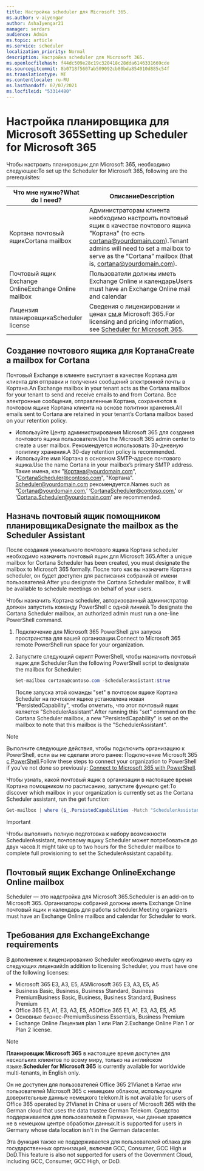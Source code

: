 ```yaml
---
title: Настройка scheduler для Microsoft 365.
ms.author: v-aiyengar
author: AshaIyengar21
manager: serdars
audience: Admin
ms.topic: article
ms.service: scheduler
localization_priority: Normal
description: Настройка scheduler для Microsoft 365.
ms.openlocfilehash: f44dc509e28c19c320418c28dda6146331669cde
ms.sourcegitcommit: 8b0718f5607ab509092cb80bda854010d885c54f
ms.translationtype: MT
ms.contentlocale: ru-RU
ms.lasthandoff: 07/07/2021
ms.locfileid: "53314480"
---
```

# <a name="setting-up-scheduler-for-microsoft-365"></a><span data-ttu-id="455e2-103">Настройка планировщика для Microsoft 365</span><span class="sxs-lookup"><span data-stu-id="455e2-103">Setting up Scheduler for Microsoft 365</span></span>


<span data-ttu-id="455e2-104">Чтобы настроить планировщик для Microsoft 365, необходимо следующее:</span><span class="sxs-lookup"><span data-stu-id="455e2-104">To set up the Scheduler for Microsoft 365, following are the prerequisites:</span></span>

| <span data-ttu-id="455e2-105">Что мне нужно?</span><span class="sxs-lookup"><span data-stu-id="455e2-105">What do I need?</span></span> | <span data-ttu-id="455e2-106">Описание</span><span class="sxs-lookup"><span data-stu-id="455e2-106">Description</span></span> |
|-------------------|-------------|
|<span data-ttu-id="455e2-107">Кортана почтовый ящик</span><span class="sxs-lookup"><span data-stu-id="455e2-107">Cortana mailbox</span></span> |<span data-ttu-id="455e2-108">Администраторам клиента необходимо настроить почтовый ящик в качестве почтового ящика "Кортана" (то есть cortana@yourdomain.com).</span><span class="sxs-lookup"><span data-stu-id="455e2-108">Tenant admins will need to set a mailbox to serve as the “Cortana” mailbox (that is, cortana@yourdomain.com).</span></span>         |
|<span data-ttu-id="455e2-109">Почтовый ящик Exchange Online</span><span class="sxs-lookup"><span data-stu-id="455e2-109">Exchange Online mailbox</span></span> |<span data-ttu-id="455e2-110">Пользователи должны иметь Exchange Online и календарь</span><span class="sxs-lookup"><span data-stu-id="455e2-110">Users must have an Exchange Online mail and calendar</span></span>         |
|<span data-ttu-id="455e2-111">Лицензия планировщика</span><span class="sxs-lookup"><span data-stu-id="455e2-111">Scheduler license</span></span> |<span data-ttu-id="455e2-112">Сведения о лицензировании и ценах [см.](https://www.microsoft.com/en-us/microsoft-365/meeting-scheduler-pricing)в Microsoft 365.</span><span class="sxs-lookup"><span data-stu-id="455e2-112">For licensing and pricing information, see [Scheduler for Microsoft 365](https://www.microsoft.com/en-us/microsoft-365/meeting-scheduler-pricing).</span></span>        |

## <a name="create-a-mailbox-for-cortana"></a><span data-ttu-id="455e2-113">Создание почтового ящика для Кортана</span><span class="sxs-lookup"><span data-stu-id="455e2-113">Create a mailbox for Cortana</span></span>

<span data-ttu-id="455e2-114">Почтовый Exchange в клиенте выступает в качестве Кортана для клиента для отправки и получения сообщений электронной почты в Кортана.</span><span class="sxs-lookup"><span data-stu-id="455e2-114">An Exchange mailbox in your tenant acts as the Cortana mailbox for your tenant to send and receive emails to and from Cortana.</span></span> <span data-ttu-id="455e2-115">Все электронные сообщения, отправленные Кортана, сохраняются в почтовом ящике Кортана клиента на основе политики хранения.</span><span class="sxs-lookup"><span data-stu-id="455e2-115">All emails sent to Cortana are retained in your tenant’s Cortana mailbox based on your retention policy.</span></span>

- <span data-ttu-id="455e2-116">Используйте Центр администрирования Microsoft 365 для создания почтового ящика пользователя.</span><span class="sxs-lookup"><span data-stu-id="455e2-116">Use the Microsoft 365 admin center to create a user mailbox.</span></span> <span data-ttu-id="455e2-117">Рекомендуется использовать 30-дневную политику хранения.</span><span class="sxs-lookup"><span data-stu-id="455e2-117">A 30-day retention policy is recommended.</span></span> 
- <span data-ttu-id="455e2-118">Используйте имя Кортана в основном SMTP-адресе почтового ящика.</span><span class="sxs-lookup"><span data-stu-id="455e2-118">Use the name Cortana in your mailbox’s primary SMTP address.</span></span> <span data-ttu-id="455e2-119">Такие имена, как "Кортана@yourdomain.com", "CortanaScheduler@contoso.com", "Кортана". Scheduler@yourdomain.com рекомендуется.</span><span class="sxs-lookup"><span data-stu-id="455e2-119">Names such as “Cortana@yourdomain.com,’ ‘CortanaScheduler@contoso.com,’ or ‘Cortana.Scheduler@yourdomain.com’ are recommended.</span></span>

## <a name="designate-the-mailbox-as-the-scheduler-assistant"></a><span data-ttu-id="455e2-120">Назначь почтовый ящик помощником планировщика</span><span class="sxs-lookup"><span data-stu-id="455e2-120">Designate the mailbox as the Scheduler Assistant</span></span>

<span data-ttu-id="455e2-121">После создания уникального почтового ящика Кортана scheduler необходимо назначить почтовый ящик для Microsoft 365.</span><span class="sxs-lookup"><span data-stu-id="455e2-121">After a unique mailbox for Cortana Scheduler has been created, you must designate the mailbox to Microsoft 365 formally.</span></span> <span data-ttu-id="455e2-122">После того как вы назначите Кортана scheduler, он будет доступен для расписания собраний от имени пользователей.</span><span class="sxs-lookup"><span data-stu-id="455e2-122">After you designate the Cortana Scheduler mailbox, it will be available to schedule meetings on behalf of your users.</span></span>

<span data-ttu-id="455e2-123">Чтобы назначить Кортана scheduler, авторизованный администратор должен запустить команду PowerShell с одной линией.</span><span class="sxs-lookup"><span data-stu-id="455e2-123">To designate the Cortana Scheduler mailbox, an authorized admin must run a one-line PowerShell command.</span></span> 

1. <span data-ttu-id="455e2-124">Подключение для Microsoft 365 PowerShell для запуска пространства для вашей организации.</span><span class="sxs-lookup"><span data-stu-id="455e2-124">Connect to Microsoft 365 remote PowerShell run space for your organization.</span></span>

2. <span data-ttu-id="455e2-125">Запустите следующий скрипт PowerShell, чтобы назначить почтовый ящик для Scheduler:</span><span class="sxs-lookup"><span data-stu-id="455e2-125">Run the following PowerShell script to designate the mailbox for Scheduler:</span></span>

    ```powershell
    Set-mailbox cortana@contoso.com -SchedulerAssistant:$true
    ```
    
    <span data-ttu-id="455e2-126">После запуска этой команды "set" в почтовом ящике Кортана Scheduler на почтовом ящике установлена новая "PersistedCapability", чтобы отметить, что этот почтовый ящик является "SchedulerAssistant".</span><span class="sxs-lookup"><span data-stu-id="455e2-126">After running this "set" command on the Cortana Scheduler mailbox, a new "PersistedCapability" is set on the mailbox to note that this mailbox is the "SchedulerAssistant".</span></span>

> [!NOTE]
> <span data-ttu-id="455e2-127">Выполните следующие действия, чтобы подключить организацию к PowerShell, если вы не сделали этого ранее: Подключение Microsoft 365 [с PowerShell](../enterprise/connect-to-microsoft-365-powershell.md).</span><span class="sxs-lookup"><span data-stu-id="455e2-127">Follow these steps to connect your organization to PowerShell if you’ve not done so previously: [Connect to Microsoft 365 with PowerShell](../enterprise/connect-to-microsoft-365-powershell.md).</span></span>

<span data-ttu-id="455e2-128">Чтобы узнать, какой почтовый ящик в организации в настоящее время Кортана помощником по расписанию, запустите функцию get:</span><span class="sxs-lookup"><span data-stu-id="455e2-128">To discover which mailbox in your organization is currently set as the Cortana Scheduler assistant, run the get function:</span></span>

```powershell
Get-mailbox | where {$_.PersistedCapabilities -Match "SchedulerAssistant"}
```

> [!IMPORTANT]
> <span data-ttu-id="455e2-129">Чтобы выполнить полную подготовка к набору возможности SchedulerAssistant, почтовому ящику Scheduler может потребоваться до двух часов.</span><span class="sxs-lookup"><span data-stu-id="455e2-129">It might take up to two hours for the Scheduler mailbox to complete full provisioning to set the SchedulerAssistant capability.</span></span>

## <a name="exchange-online-mailbox"></a><span data-ttu-id="455e2-130">Почтовый ящик Exchange Online</span><span class="sxs-lookup"><span data-stu-id="455e2-130">Exchange Online mailbox</span></span>

<span data-ttu-id="455e2-131">Scheduler — это надстройка для Microsoft 365.</span><span class="sxs-lookup"><span data-stu-id="455e2-131">Scheduler is an add-on to Microsoft 365.</span></span> <span data-ttu-id="455e2-132">Организаторы собраний должны иметь Exchange Online почтовый ящик и календарь для работы scheduler.</span><span class="sxs-lookup"><span data-stu-id="455e2-132">Meeting organizers must have an Exchange Online mailbox and calendar for Scheduler to work.</span></span>

## <a name="exchange-requirements"></a><span data-ttu-id="455e2-133">Требования для Exchange</span><span class="sxs-lookup"><span data-stu-id="455e2-133">Exchange requirements</span></span>

<span data-ttu-id="455e2-134">В дополнение к лицензированию Scheduler необходимо иметь одну из следующих лицензий:</span><span class="sxs-lookup"><span data-stu-id="455e2-134">In addition to licensing Scheduler, you must have one of the following licenses:</span></span>

- <span data-ttu-id="455e2-135">Microsoft 365 E3, A3, E5, A5</span><span class="sxs-lookup"><span data-stu-id="455e2-135">Microsoft 365 E3, A3, E5, A5</span></span>
- <span data-ttu-id="455e2-136">Business Basic, Business, Business Standard, Business Premium</span><span class="sxs-lookup"><span data-stu-id="455e2-136">Business Basic, Business, Business Standard, Business Premium</span></span>
- <span data-ttu-id="455e2-137">Office 365 E1, A1, E3, A3, E5, A5</span><span class="sxs-lookup"><span data-stu-id="455e2-137">Office 365 E1, A1, E3, A3, E5, A5</span></span>
- <span data-ttu-id="455e2-138">Основные бизнес-Premium</span><span class="sxs-lookup"><span data-stu-id="455e2-138">Business Essentials, Business Premium</span></span>
- <span data-ttu-id="455e2-139">Exchange Online Лицензия plan 1 или Plan 2.</span><span class="sxs-lookup"><span data-stu-id="455e2-139">Exchange Online Plan 1 or Plan 2 license.</span></span> 

> [!Note]
> <span data-ttu-id="455e2-140">**Планировщик Microsoft 365** в настоящее время доступен для нескольких клиентов по всему миру, только на английском языке.</span><span class="sxs-lookup"><span data-stu-id="455e2-140">**Scheduler for Microsoft 365** is currently available for worldwide multi-tenants, in English only.</span></span></br>
>
> <span data-ttu-id="455e2-141">Он не доступен для пользователей Office 365 21Vianet в Китае или пользователей Microsoft 365 с немецким облаком, использующим доверительные данные немецкого telekom.</span><span class="sxs-lookup"><span data-stu-id="455e2-141">It is not available for users of Office 365 operated by 21Vianet in China or users of Microsoft 365 with the German cloud that uses the data trustee German Telekom.</span></span> <span data-ttu-id="455e2-142">Средство поддерживается для пользователей в Германии, чьи данные хранятся не в немецком центре обработки данных.</span><span class="sxs-lookup"><span data-stu-id="455e2-142">It is supported for users in Germany whose data location isn't in the German datacenter.</span></span>
>
> <span data-ttu-id="455e2-143">Эта функция также не поддерживается для пользователей облака для государственных организаций, включая GCC, Consumer, GCC High и DoD.</span><span class="sxs-lookup"><span data-stu-id="455e2-143">This feature is also not supported for users of the Government Cloud, including GCC, Consumer, GCC High, or DoD.</span></span>
